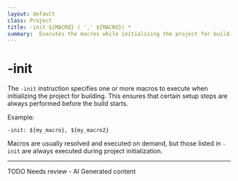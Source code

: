 ```yaml
---
layout: default
class: Project
title: -init ${MACRO} ( ',' ${MACRO}) * 
summary:  Executes the macros while initializing the project for building.
---
```


# -init

The `-init` instruction specifies one or more macros to execute when initializing the project for building. This ensures that certain setup steps are always performed before the build starts.

Example:

```
-init: ${my_macro}, ${my_macro2}
```

Macros are usually resolved and executed on demand, but those listed in `-init` are always executed during project initialization.

<hr />
TODO Needs review - AI Generated content